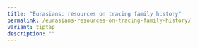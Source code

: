 ```yaml
---
title: "Eurasians: resources on tracing family history"
permalink: /eurasians-resources-on-tracing-family-history/
variant: tiptap
description: ""
---
```

